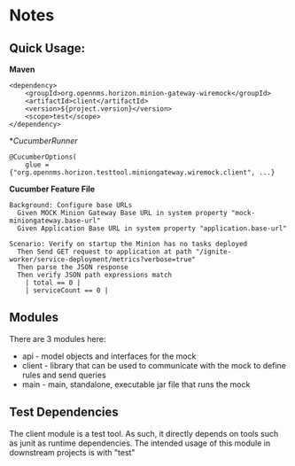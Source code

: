 # Notes

## Quick Usage:

**Maven**

    <dependency>
        <groupId>org.opennms.horizon.minion-gateway-wiremock</groupId>
        <artifactId>client</artifactId>
        <version>${project.version}</version>
        <scope>test</scope>
    </dependency>


**CucumberRunner*

	@CucumberOptions(
	    glue = {"org.opennms.horizon.testtool.miniongateway.wiremock.client", ...}


**Cucumber Feature File**

    Background: Configure base URLs
      Given MOCK Minion Gateway Base URL in system property "mock-miniongateway.base-url"
      Given Application Base URL in system property "application.base-url"

    Scenario: Verify on startup the Minion has no tasks deployed
      Then Send GET request to application at path "/ignite-worker/service-deployment/metrics?verbose=true"
      Then parse the JSON response
      Then verify JSON path expressions match
        | total == 0 |
        | serviceCount == 0 |



## Modules

There are 3 modules here:

* api - model objects and interfaces for the mock
* client - library that can be used to communicate with the mock to define rules and send queries
* main - main, standalone, executable jar file that runs the mock


## Test Dependencies

The client module is a test tool.
As such, it directly depends on tools such as junit as runtime dependencies.
The intended usage of this module in downstream projects is with "<scope>test</scope>"
